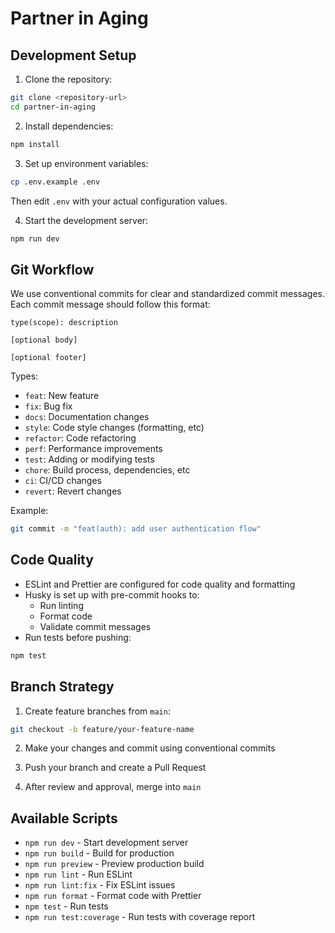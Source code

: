 # Partner in Aging

## Development Setup 

1. Clone the repository:
```bash
git clone <repository-url>
cd partner-in-aging
```

2. Install dependencies:
```bash
npm install
```

3. Set up environment variables:
```bash
cp .env.example .env
```
Then edit `.env` with your actual configuration values.

4. Start the development server:
```bash
npm run dev
```

## Git Workflow

We use conventional commits for clear and standardized commit messages. Each commit message should follow this format:

```
type(scope): description

[optional body]

[optional footer]
```

Types:
- `feat`: New feature
- `fix`: Bug fix
- `docs`: Documentation changes
- `style`: Code style changes (formatting, etc)
- `refactor`: Code refactoring
- `perf`: Performance improvements
- `test`: Adding or modifying tests
- `chore`: Build process, dependencies, etc
- `ci`: CI/CD changes
- `revert`: Revert changes

Example:
```bash
git commit -m "feat(auth): add user authentication flow"
```

## Code Quality

- ESLint and Prettier are configured for code quality and formatting
- Husky is set up with pre-commit hooks to:
  - Run linting
  - Format code
  - Validate commit messages
- Run tests before pushing:
```bash
npm test
```

## Branch Strategy

1. Create feature branches from `main`:
```bash
git checkout -b feature/your-feature-name
```

2. Make your changes and commit using conventional commits

3. Push your branch and create a Pull Request

4. After review and approval, merge into `main`

## Available Scripts

- `npm run dev` - Start development server
- `npm run build` - Build for production
- `npm run preview` - Preview production build
- `npm run lint` - Run ESLint
- `npm run lint:fix` - Fix ESLint issues
- `npm run format` - Format code with Prettier
- `npm test` - Run tests
- `npm run test:coverage` - Run tests with coverage report